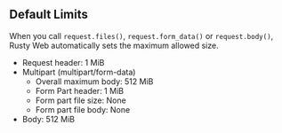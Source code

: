 ## Default Limits

When you call `request.files()`, `request.form_data()` or `request.body()`, Rusty Web automatically sets the maximum
allowed size.

- Request header: 1 MiB
- Multipart (multipart/form-data)
    - Overall maximum body: 512 MiB
    - Form Part header: 1 MiB
    - Form part file size: None
    - Form part file body: None
- Body: 512 MiB
